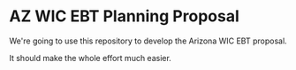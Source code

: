 AZ WIC EBT Planning Proposal
========

We're going to use this repository to develop the Arizona WIC EBT proposal.

It should make the whole effort much easier.
